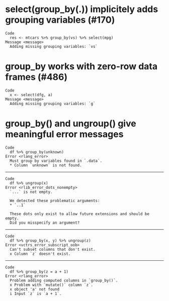 # select(group_by(.)) implicitely adds grouping variables (#170)

    Code
      res <- mtcars %>% group_by(vs) %>% select(mpg)
    Message <message>
      Adding missing grouping variables: `vs`

# group_by works with zero-row data frames (#486)

    Code
      x <- select(dfg, a)
    Message <message>
      Adding missing grouping variables: `g`

# group_by() and ungroup() give meaningful error messages

    Code
      df %>% group_by(unknown)
    Error <rlang_error>
      Must group by variables found in `.data`.
      * Column `unknown` is not found.

---

    Code
      df %>% ungroup(x)
    Error <rlib_error_dots_nonempty>
      `...` is not empty.
      
      We detected these problematic arguments:
      * `..1`
      
      These dots only exist to allow future extensions and should be empty.
      Did you misspecify an argument?

---

    Code
      df %>% group_by(x, y) %>% ungroup(z)
    Error <vctrs_error_subscript_oob>
      Can't subset columns that don't exist.
      x Column `z` doesn't exist.

---

    Code
      df %>% group_by(z = a + 1)
    Error <rlang_error>
      Problem adding computed columns in `group_by()`.
      x Problem with `mutate()` column `z`.
      x object 'a' not found
      i Input `z` is `a + 1`.

